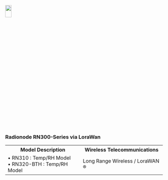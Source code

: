 
<img src="https://github.com/user-attachments/assets/771264bf-60dc-46db-bd62-2f0d790b0e11" width="20%" height="10%">
<body>

<h3> Radionode RN300-Series via LoraWan</h3>
<table>
    <tr>
        <th>Model Description</th>
        <th>Wireless Telecommunications</th>
    </tr>
    <tr>
        <td>
            • RN310 : Temp/RH Model <br>
            • RN320-BTH : Temp/RH Model <br>
        </td>
        <td>Long Range Wireless / LoraWAN ® </td>
    </tr>
</table>

